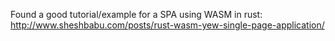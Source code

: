 Found a good tutorial/example for a SPA using WASM in rust: 
http://www.sheshbabu.com/posts/rust-wasm-yew-single-page-application/

